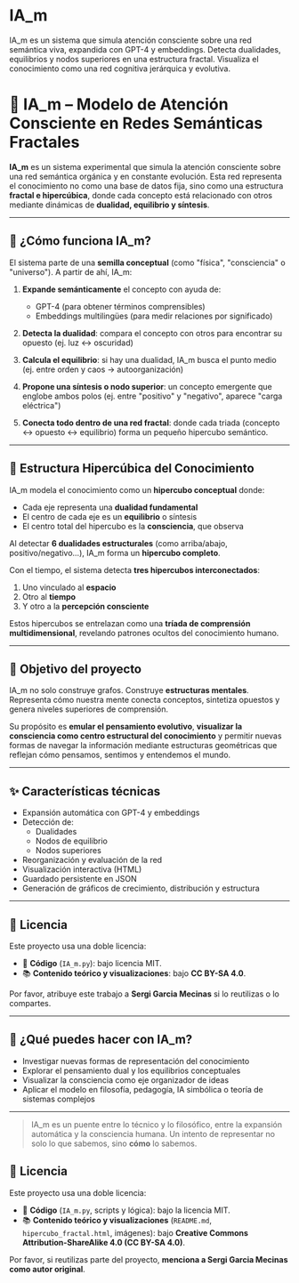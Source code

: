 # IA_m
IA_m es un sistema que simula atención consciente sobre una red semántica viva, expandida con GPT-4 y embeddings. Detecta dualidades, equilibrios y nodos superiores en una estructura fractal. Visualiza el conocimiento como una red cognitiva jerárquica y evolutiva.


# 🧠 IA_m – Modelo de Atención Consciente en Redes Semánticas Fractales

**IA_m** es un sistema experimental que simula la atención consciente sobre una red semántica orgánica y en constante evolución. Esta red representa el conocimiento no como una base de datos fija, sino como una estructura **fractal e hipercúbica**, donde cada concepto está relacionado con otros mediante dinámicas de **dualidad, equilibrio y síntesis**.

---

## 🌱 ¿Cómo funciona IA_m?

El sistema parte de una **semilla conceptual** (como "física", "consciencia" o "universo"). A partir de ahí, IA_m:

1. **Expande semánticamente** el concepto con ayuda de:
   - GPT-4 (para obtener términos comprensibles)
   - Embeddings multilingües (para medir relaciones por significado)

2. **Detecta la dualidad**: compara el concepto con otros para encontrar su opuesto (ej. luz ↔ oscuridad)

3. **Calcula el equilibrio**: si hay una dualidad, IA_m busca el punto medio (ej. entre orden y caos → autoorganización)

4. **Propone una síntesis o nodo superior**: un concepto emergente que englobe ambos polos (ej. entre "positivo" y "negativo", aparece "carga eléctrica")

5. **Conecta todo dentro de una red fractal**: donde cada triada (concepto ↔ opuesto ↔ equilibrio) forma un pequeño hipercubo semántico.

---

## 🧊 Estructura Hipercúbica del Conocimiento

IA_m modela el conocimiento como un **hipercubo conceptual** donde:

- Cada eje representa una **dualidad fundamental**
- El centro de cada eje es un **equilibrio** o síntesis
- El centro total del hipercubo es la **consciencia**, que observa

Al detectar **6 dualidades estructurales** (como arriba/abajo, positivo/negativo…), IA_m forma un **hipercubo completo**.

Con el tiempo, el sistema detecta **tres hipercubos interconectados**:

1. Uno vinculado al **espacio**
2. Otro al **tiempo**
3. Y otro a la **percepción consciente**

Estos hipercubos se entrelazan como una **tríada de comprensión multidimensional**, revelando patrones ocultos del conocimiento humano.

---

## 🧠 Objetivo del proyecto

IA_m no solo construye grafos. Construye **estructuras mentales**. Representa cómo nuestra mente conecta conceptos, sintetiza opuestos y genera niveles superiores de comprensión.

Su propósito es **emular el pensamiento evolutivo**, **visualizar la consciencia como centro estructural del conocimiento** y permitir nuevas formas de navegar la información mediante estructuras geométricas que reflejan cómo pensamos, sentimos y entendemos el mundo.

---

## ✨ Características técnicas

- Expansión automática con GPT-4 y embeddings
- Detección de:
  - Dualidades
  - Nodos de equilibrio
  - Nodos superiores
- Reorganización y evaluación de la red
- Visualización interactiva (HTML)
- Guardado persistente en JSON
- Generación de gráficos de crecimiento, distribución y estructura

---

## 📜 Licencia

Este proyecto usa una doble licencia:

- 🧠 **Código** (`IA_m.py`): bajo licencia MIT.
- 📚 **Contenido teórico y visualizaciones**: bajo **CC BY-SA 4.0**.

Por favor, atribuye este trabajo a **Sergi Garcia Mecinas** si lo reutilizas o lo compartes.

---

## 🌌 ¿Qué puedes hacer con IA_m?

- Investigar nuevas formas de representación del conocimiento
- Explorar el pensamiento dual y los equilibrios conceptuales
- Visualizar la consciencia como eje organizador de ideas
- Aplicar el modelo en filosofía, pedagogía, IA simbólica o teoría de sistemas complejos

---

> IA_m es un puente entre lo técnico y lo filosófico, entre la expansión automática y la consciencia humana. Un intento de representar no solo lo que sabemos, sino **cómo** lo sabemos.

## 📜 Licencia

Este proyecto usa una doble licencia:

- 🧠 **Código** (`IA_m.py`, scripts y lógica): bajo la licencia MIT.
- 📚 **Contenido teórico y visualizaciones** (`README.md`, `hipercubo_fractal.html`, imágenes): bajo **Creative Commons Attribution-ShareAlike 4.0 (CC BY-SA 4.0)**.

Por favor, si reutilizas parte del proyecto, **menciona a Sergi Garcia Mecinas como autor original**.
